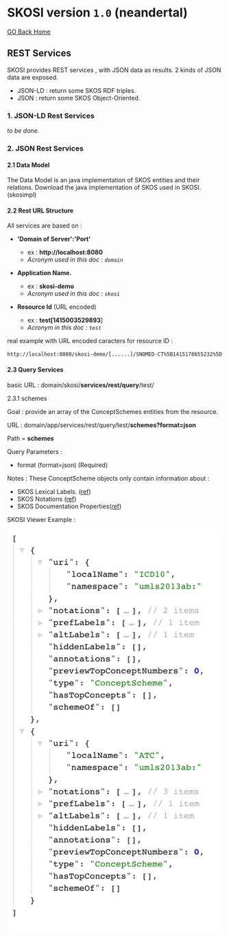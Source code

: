 # SKOSI version `1.0` (neandertal)
[GO Back Home](index.md)
## REST Services
SKOSI provides REST services , with JSON data as results.
2 kinds of JSON data are exposed.

* JSON-LD : return some SKOS RDF triples.
* JSON	: return some SKOS Object-Oriented.

### 1. JSON-LD Rest Services
*to be done.* 
### 2. JSON Rest Services
#### 2.1 Data Model
The Data Model is an java implementation of SKOS entities and their relations.
Download the java implementation of SKOS used in SKOSI. 
(skosimpl)

#### 2.2 Rest URL Structure
All services are based on : 

* **'Domain of Server':'Port'**		
	* ex : **http://localhost:8080** 
	* *Acronym used in this doc : `domain`*

* **Application Name.**	
	* ex : **skosi-demo** 
	* *Acronym used in this doc : `skosi`* 
* **Resource Id** (URL encoded)
	* ex : **test[1415003529893**]
	* *Acronym in this doc : `test`* 

real example with URL encoded caracters for resource ID :

```
http://localhost:8080/skosi-demo/[......]/SNOMED-CT%5B1415178655232%5D
```

#### 2.3 Query Services
basic URL  : domain/skosi/**services/rest/query**/test/

2.3.1 schemes

Goal : provide an array of the ConceptSchemes entities from the resource.

URL : domain/app/services/rest/query/test/**schemes?format=json**

Path  = **schemes**

Query Parameters :

 * format (format=json) (Required)
 
Notes : These ConceptScheme objects only contain information about :

* SKOS Lexical Labels. ([ref](http://www.w3.org/TR/skos-reference/#labels))
* SKOS Notations ([ref](http://www.w3.org/TR/skos-reference/#notations))
* SKOS Documentation Properties([ref](http://www.w3.org/TR/skos-reference/#notes))

SKOSI Viewer Example :    

![Screenshot](img/schemes-example.png)




